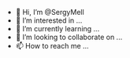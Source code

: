 - 👋 Hi, I’m @SergyMell
- 👀 I’m interested in ...
- 🌱 I’m currently learning ...
- 💞️ I’m looking to collaborate on ...
- 📫 How to reach me ...

<!---
SergyMell/SergyMell is a ✨ special ✨ repository because its `README.md` (this file) appears on your GitHub profile.
You can click the Preview link to take a look at your changes.
--->
